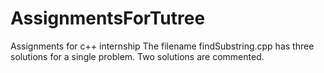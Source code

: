 # AssignmentsForTutree
Assignments for c++ internship 
The filename findSubstring.cpp has three solutions for a single problem. Two solutions are commented.
